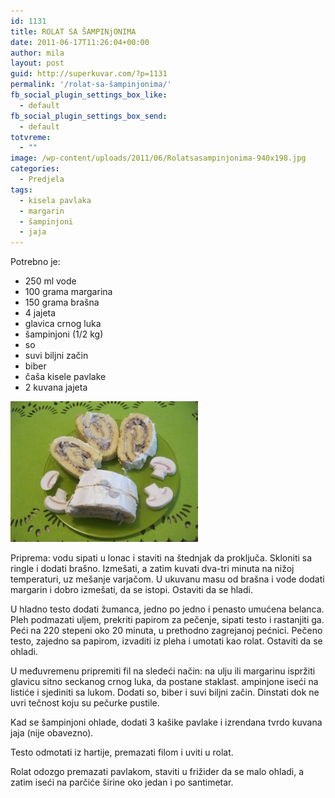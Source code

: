 ```yaml
---
id: 1131
title: ROLAT SA ŠAMPINjONIMA
date: 2011-06-17T11:26:04+00:00
author: mila
layout: post
guid: http://superkuvar.com/?p=1131
permalink: '/rolat-sa-šampinjonima/'
fb_social_plugin_settings_box_like:
  - default
fb_social_plugin_settings_box_send:
  - default
totvreme:
  - ""
image: /wp-content/uploads/2011/06/Rolatsasampinjonima-940x198.jpg
categories:
  - Predjela
tags:
  - kisela pavlaka
  - margarin
  - šampinjoni
  - jaja
---
```

Potrebno je:

  * 250 ml vode
  * 100 grama margarina
  * 150 grama brašna
  * 4 jajeta
  * glavica crnog luka
  * šampinjoni (1/2 kg)
  * so
  * suvi biljni začin
  * biber
  * čaša kisele pavlake
  * 2 kuvana jajeta

<img class="alignnone size-medium wp-image-5744" src="/wp-content/uploads/2011/06/Rolatsasampinjonima-300x225.jpg" alt="Rolatsasampinjonima" width="300" height="225" /> 

Priprema: vodu sipati u lonac i staviti na štednjak da proključa. Skloniti sa ringle i dodati brašno. Izmešati, a zatim kuvati dva-tri minuta na nižoj temperaturi, uz mešanje varjačom. U ukuvanu masu od brašna i vode dodati margarin i dobro izmešati, da se istopi. Ostaviti da se hladi.

U hladno testo dodati žumanca, jedno po jedno i penasto umućena belanca. Pleh podmazati uljem, prekriti papirom za pečenje, sipati testo i rastanjiti ga. Peći na 220 stepeni oko 20 minuta, u prethodno zagrejanoj pećnici. Pečeno testo, zajedno sa papirom, izvaditi iz pleha i umotati kao rolat. Ostaviti da se ohladi.

U međuvremenu pripremiti fil na sledeći način: na ulju ili margarinu ispržiti glavicu sitno seckanog crnog luka, da postane staklast.  ampinjone iseći na listiće i sjediniti sa lukom. Dodati so, biber i suvi biljni začin. Dinstati dok ne uvri tečnost koju su pečurke pustile.

Kad se šampinjoni ohlade, dodati 3 kašike pavlake i izrendana tvrdo kuvana jaja (nije obavezno).

Testo odmotati iz hartije, premazati filom i uviti u rolat.

Rolat odozgo premazati pavlakom, staviti u frižider da se malo ohladi, a zatim iseći na parčiće širine oko jedan i po santimetar.